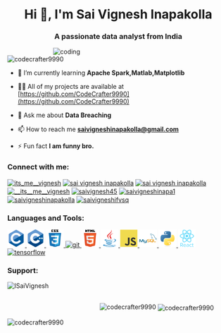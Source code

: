 
<h1 align="center">Hi 👋, I'm Sai Vignesh Inapakolla</h1>
<h3 align="center">A passionate data analyst from India</h3>
<img align="right" alt="coding" width="400" src="https://camo.githubusercontent.com/4d9f5ecceb711eec6e2018f38a5677dc657c9738d4a65ba3b928c41c0a45b439/68747470733a2f2f6d69726f2e6d656469756d2e636f6d2f6d61782f313336302f302a37513379765349765f7430696f4a2d5a2e676966">
<p align="left"> <img src="https://komarev.com/ghpvc/?username=codecrafter9990&label=Profile%20views&color=0e75b6&style=flat" alt="codecrafter9990" /> </p>

- 🌱 I’m currently learning **Apache Spark,Matlab,Matplotlib**

- 👨‍💻 All of my projects are available at [https://github.com/CodeCrafter9990](https://github.com/CodeCrafter9990)

- 💬 Ask me about **Data Breaching**

- 📫 How to reach me **saivigneshinapakolla@gmail.com**

- ⚡ Fun fact **I am funny bro.**

<h3 align="left">Connect with me:</h3>
<p align="left">
<a href="https://twitter.com/its_me__vignesh" target="blank"><img align="center" src="https://raw.githubusercontent.com/rahuldkjain/github-profile-readme-generator/master/src/images/icons/Social/twitter.svg" alt="its_me__vignesh" height="30" width="40" /></a>
<a href="https://linkedin.com/in/sai vignesh inapakolla" target="blank"><img align="center" src="https://raw.githubusercontent.com/rahuldkjain/github-profile-readme-generator/master/src/images/icons/Social/linked-in-alt.svg" alt="sai vignesh inapakolla" height="30" width="40" /></a>
<a href="https://stackoverflow.com/users/sai vignesh inapakolla" target="blank"><img align="center" src="https://raw.githubusercontent.com/rahuldkjain/github-profile-readme-generator/master/src/images/icons/Social/stack-overflow.svg" alt="sai vignesh inapakolla" height="30" width="40" /></a>
<a href="https://instagram.com/__its__me__vignesh" target="blank"><img align="center" src="https://raw.githubusercontent.com/rahuldkjain/github-profile-readme-generator/master/src/images/icons/Social/instagram.svg" alt="__its__me__vignesh" height="30" width="40" /></a>
<a href="https://www.codechef.com/users/saivignesh45" target="blank"><img align="center" src="https://cdn.jsdelivr.net/npm/simple-icons@3.1.0/icons/codechef.svg" alt="saivignesh45" height="30" width="40" /></a>
<a href="https://www.hackerrank.com/saivigneshinapa1" target="blank"><img align="center" src="https://raw.githubusercontent.com/rahuldkjain/github-profile-readme-generator/master/src/images/icons/Social/hackerrank.svg" alt="saivigneshinapa1" height="30" width="40" /></a>
<a href="https://www.leetcode.com/saivigneshinapakolla" target="blank"><img align="center" src="https://raw.githubusercontent.com/rahuldkjain/github-profile-readme-generator/master/src/images/icons/Social/leet-code.svg" alt="saivigneshinapakolla" height="30" width="40" /></a>
<a href="https://auth.geeksforgeeks.org/user/saivigneshifvsq" target="blank"><img align="center" src="https://raw.githubusercontent.com/rahuldkjain/github-profile-readme-generator/master/src/images/icons/Social/geeks-for-geeks.svg" alt="saivigneshifvsq" height="30" width="40" /></a>
</p>

<h3 align="left">Languages and Tools:</h3>
<p align="left"> <a href="https://www.cprogramming.com/" target="_blank" rel="noreferrer"> <img src="https://raw.githubusercontent.com/devicons/devicon/master/icons/c/c-original.svg" alt="c" width="40" height="40"/> </a> <a href="https://www.w3schools.com/cpp/" target="_blank" rel="noreferrer"> <img src="https://raw.githubusercontent.com/devicons/devicon/master/icons/cplusplus/cplusplus-original.svg" alt="cplusplus" width="40" height="40"/> </a> <a href="https://www.w3schools.com/css/" target="_blank" rel="noreferrer"> <img src="https://raw.githubusercontent.com/devicons/devicon/master/icons/css3/css3-original-wordmark.svg" alt="css3" width="40" height="40"/> </a> <a href="https://git-scm.com/" target="_blank" rel="noreferrer"> <img src="https://www.vectorlogo.zone/logos/git-scm/git-scm-icon.svg" alt="git" width="40" height="40"/> </a> <a href="https://www.w3.org/html/" target="_blank" rel="noreferrer"> <img src="https://raw.githubusercontent.com/devicons/devicon/master/icons/html5/html5-original-wordmark.svg" alt="html5" width="40" height="40"/> </a> <a href="https://www.java.com" target="_blank" rel="noreferrer"> <img src="https://raw.githubusercontent.com/devicons/devicon/master/icons/java/java-original.svg" alt="java" width="40" height="40"/> </a> <a href="https://developer.mozilla.org/en-US/docs/Web/JavaScript" target="_blank" rel="noreferrer"> <img src="https://raw.githubusercontent.com/devicons/devicon/master/icons/javascript/javascript-original.svg" alt="javascript" width="40" height="40"/> </a> <a href="https://www.mysql.com/" target="_blank" rel="noreferrer"> <img src="https://raw.githubusercontent.com/devicons/devicon/master/icons/mysql/mysql-original-wordmark.svg" alt="mysql" width="40" height="40"/> </a> <a href="https://www.python.org" target="_blank" rel="noreferrer"> <img src="https://raw.githubusercontent.com/devicons/devicon/master/icons/python/python-original.svg" alt="python" width="40" height="40"/> </a> <a href="https://reactjs.org/" target="_blank" rel="noreferrer"> <img src="https://raw.githubusercontent.com/devicons/devicon/master/icons/react/react-original-wordmark.svg" alt="react" width="40" height="40"/> </a> <a href="https://www.tensorflow.org" target="_blank" rel="noreferrer"> <img src="https://www.vectorlogo.zone/logos/tensorflow/tensorflow-icon.svg" alt="tensorflow" width="40" height="40"/> </a> </p>

<h3 align="left">Support:</h3>
<p><a href="https://www.buymeacoffee.com/ISaiVignesh"> <img align="left" src="https://cdn.buymeacoffee.com/buttons/v2/default-yellow.png" height="50" width="210" alt="ISaiVignesh" /></a></p><br><br>

<p><img align="left" src="https://github-readme-stats.vercel.app/api/top-langs?username=codecrafter9990&show_icons=true&locale=en&layout=compact" alt="codecrafter9990" /></p>

<p>&nbsp;<img align="center" src="https://github-readme-stats.vercel.app/api?username=codecrafter9990&show_icons=true&locale=en" alt="codecrafter9990" /></p>

<p><img align="center" src="https://github-readme-streak-stats.herokuapp.com/?user=codecrafter9990&" alt="codecrafter9990" /></p>
